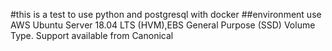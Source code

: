 #this is a test to use python and postgresql with docker
##environment use AWS Ubuntu Server 18.04 LTS (HVM),EBS General Purpose (SSD) Volume Type. Support available from Canonical
 
